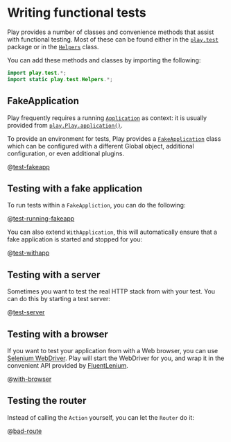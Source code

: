 <!--- Copyright (C) 2009-2015 Typesafe Inc. <http://www.typesafe.com> -->
# Writing functional tests

Play provides a number of classes and convenience methods that assist with functional testing. Most of these can be found either in the [`play.test`](api/java/play/test/package-summary.html) package or in the [`Helpers`](api/java/play/test/Helpers.html) class.

You can add these methods and classes by importing the following:

```java
import play.test.*;
import static play.test.Helpers.*;
```

## FakeApplication

Play frequently requires a running [`Application`](api/java/play/Application.html) as context: it is usually provided from [`play.Play.application()`](api/java/play/Play.html).

To provide an environment for tests, Play provides a [`FakeApplication`](api/java/play/test/FakeApplication.html) class which can be configured with a different Global object, additional configuration, or even additional plugins.

@[test-fakeapp](code/javaguide/tests/FakeApplicationTest.java)

## Testing with a fake application

To run tests within a `FakeAppliction`, you can do the following:

@[test-running-fakeapp](code/javaguide/tests/FakeApplicationTest.java)

You can also extend `WithApplication`, this will automatically ensure that a fake application is started and stopped for you:

@[test-withapp](code/javaguide/tests/FunctionalTest.java)

## Testing with a server

Sometimes you want to test the real HTTP stack from with your test. You can do this by starting a test server:

@[test-server](code/javaguide/tests/FunctionalTest.java)

## Testing with a browser

If you want to test your application from with a Web browser, you can use [Selenium WebDriver](http://code.google.com/p/selenium/?redir=1). Play will start the WebDriver for you, and wrap it in the convenient API provided by [FluentLenium](https://github.com/FluentLenium/FluentLenium).

@[with-browser](code/javaguide/tests/FunctionalTest.java)

## Testing the router

Instead of calling the `Action` yourself, you can let the `Router` do it:

@[bad-route](code/javaguide/tests/FunctionalTest.java)
